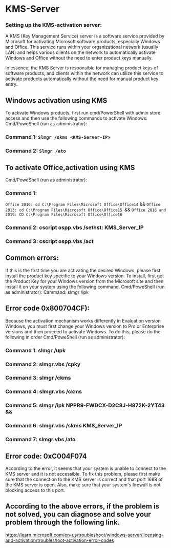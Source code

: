 # KMS-Server
### Setting up the KMS-activation server:
A KMS (Key Management Service) server is a software service provided by Microsoft for activating Microsoft software products, especially Windows and Office. This service runs within your organizational network (usually LAN) and helps various clients on the network to automatically activate Windows and Office without the need to enter product keys manually.

In essence, the KMS Server is responsible for managing product keys of software products, and clients within the network can utilize this service to activate products automatically without the need for manual product key entry.


## Windows activation using KMS
To activate Windows products, first run cmd/PowerShell with admin store access and then use the following commands to activate Windows:
Cmd/PoweShell (run as administrator):
### Command 1: `Slmgr /skms <KMS-Server-IP>`
### Command 2: `Slmgr /ato`
## To activate Office,activation using KMS
Cmd/PoweShell (run as administrator):
### Command 1:
`Office 2010: cd C:\Program Files\Microsoft Office\Office14` && `Office 2013: cd C:\Program Files\Microsoft Office\Office15 `&& `Office 2016 and 2019: CD C:\Program Files\Microsoft Office\Office16`
### Command 2: cscript ospp.vbs /sethst: KMS_Server_IP
### Command 3: cscript ospp.vbs /act

## Common errors:
If this is the first time you are activating the desired Windows, please first install the product key specific to your Windows version. To install, first get the Product Key for your Windows version from the Microsoft site and then install it on your system using the following command.
Cmd/PoweShell (run as administrator):
Cammand: slmgr /ipk <Product-key>

## Error code 0x800704CF):
Because the activation mechanism works differently in Evaluation version Windows, you must first change your Windows version to Pro or Enterprise versions and then proceed to activate Windows. To do this, please do the following in order
Cmd/PoweShell (run as administrator):
### Command 1: slmgr /upk
### Command 2: slmgr.vbs /cpky
### Command 3: slmgr /ckms
### Command 4: slmgr.vbs /ckms
### Command 5: slmgr /ipk NPPR9-FWDCX-D2C8J-H872K-2YT43 &&  <Product-key>
### Command 6: slmgr.vbs /skms KMS_Server_IP
### Command 7: slmgr.vbs /ato


## Error code: 0xC004F074
According to the error, it seems that your system is unable to connect to the KMS server and it is not accessible. To fix this problem, please first make sure that the connection to the KMS server is correct and that port 1688 of the KMS server is open. Also, make sure that your system's firewall is not blocking access to this port.

## According to the above errors, if the problem is not solved, you can diagnose and solve your problem through the following link.
https://learn.microsoft.com/en-us/troubleshoot/windows-server/licensing-and-activation/troubleshoot-activation-error-codes

